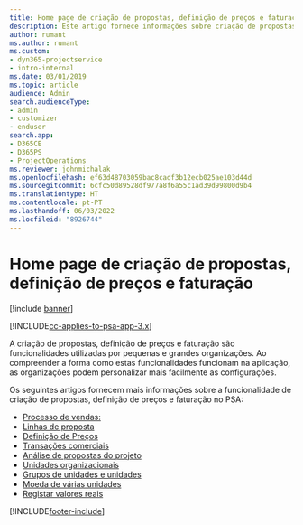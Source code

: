 ```yaml
---
title: Home page de criação de propostas, definição de preços e faturação
description: Este artigo fornece informações sobre criação de propostas, definição de preços e faturação.
author: rumant
ms.author: rumant
ms.custom:
- dyn365-projectservice
- intro-internal
ms.date: 03/01/2019
ms.topic: article
audience: Admin
search.audienceType:
- admin
- customizer
- enduser
search.app:
- D365CE
- D365PS
- ProjectOperations
ms.reviewer: johnmichalak
ms.openlocfilehash: ef63d48703059bac8cadf3b12ecb025ae103d44d
ms.sourcegitcommit: 6cfc50d89528df977a8f6a55c1ad39d99800d9b4
ms.translationtype: HT
ms.contentlocale: pt-PT
ms.lasthandoff: 06/03/2022
ms.locfileid: "8926744"
---
```

# <a name="quoting-pricing-and-billing-home-page"></a>Home page de criação de propostas, definição de preços e faturação

[!include [banner](../includes/psa-now-project-operations.md)]

[!INCLUDE[cc-applies-to-psa-app-3.x](../includes/cc-applies-to-psa-app-3x.md)]

A criação de propostas, definição de preços e faturação são funcionalidades utilizadas por pequenas e grandes organizações. Ao compreender a forma como estas funcionalidades funcionam na aplicação, as organizações podem personalizar mais facilmente as configurações.

Os seguintes artigos fornecem mais informações sobre a funcionalidade de criação de propostas, definição de preços e faturação no PSA:

- [Processo de vendas:](basic-sales-process.md)
- [Linhas de proposta](basic-quote-lines.md)
- [Definição de Preços](basic-pricing.md)
- [Transações comerciais](basic-business-transactions.md)
- [Análise de propostas do projeto](basic-analyzing-quotes.md)
- [Unidades organizacionais](advanced-organizational.md)
- [Grupos de unidades e unidades](advanced-units.md)
- [Moeda de várias unidades](advanced-currency.md)
- [Registar valores reais](advanced-actuals.md)


[!INCLUDE[footer-include](../includes/footer-banner.md)]
